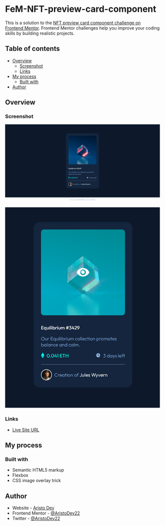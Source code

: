 # FeM-NFT-preview-card-component

This is a solution to the [NFT preview card component challenge on Frontend Mentor](https://www.frontendmentor.io/challenges/nft-preview-card-component-SbdUL_w0U). Frontend Mentor challenges help you improve your coding skills by building realistic projects. 

## Table of contents

- [Overview](#overview)
  - [Screenshot](#screenshot)
  - [Links](#links)
- [My process](#my-process)
  - [Built with](#built-with)
- [Author](#author)

## Overview

### Screenshot

![](./screenshot.png)

![](./screenshot-active.PNG)


### Links

- [Live Site URL](https://aristodev22.github.io/FeM-NFT-preview-card-component/)

## My process

### Built with

- Semantic HTML5 markup
- Flexbox
- CSS image overlay trick

## Author

- Website - [Aristo Dev](https://www.aristodev.com)
- Frontend Mentor - [@AristoDev22](https://www.frontendmentor.io/profile/aristodev22)
- Twitter - [@AristoDev22](https://www.twitter.com/aristodev22)
